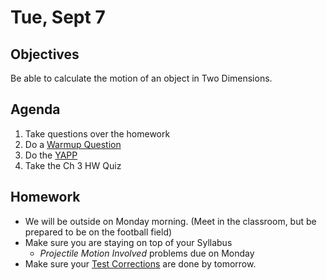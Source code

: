 Tue, Sept 7
=========  

Objectives
------------
Be able to calculate the motion of an object in Two Dimensions.

Agenda  
---------  

1. Take questions over the homework
2. Do a [Warmup Question](https://avon.schoology.com/page/5280723561)
3. Do the [YAPP](https://avon.schoology.com/page/5298471812)
4. Take the Ch 3 HW Quiz


Homework
-------------  

- We will be outside on Monday morning.  (Meet in the classroom, but be prepared to be on the football field)
- Make sure you are staying on top of your Syllabus
	-  *Projectile Motion Involved* problems due on Monday
- Make sure your [Test Corrections][correct] are done by tomorrow.


[correct]: https://avon.schoology.com/assignment/5144957009/
<!--stackedit_data:
eyJoaXN0b3J5IjpbMjc0NzI2NDA2LC0xOTc2MDI1ODc3LC0xOT
U4MTU3NzMwLDM4MjQ3OTA2MywtMTUxMDA5MjA3NCwyMDQyOTcw
NTY1LC04ODQ5OTEzNDIsLTM0ODg0MjM5MywtOTY5Mzc1OTA2LD
M4MzU2ODAyOSwtMTE5NDAzODY0Nyw3NzExMDkwMTksLTIwOTk3
NzUyMjUsLTE4NDcwOTUyMzAsMTk1OTIxNzE3Myw1Nzg4NTEzMz
gsLTE5Nzc2MDA2NDUsLTE0NjE3MjE2NDcsLTEyOTYxNTE1MDgs
LTExMzk3NjU5MzZdfQ==
-->
